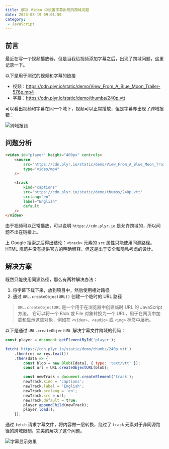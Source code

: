 ```yaml
---
title: 解决 Video 中设置字幕出现的跨域问题
date: 2023-08-19 09:01:50
category:
 - JavaScript
---
```


## 前言
最近在写一个视频播放器，但是当我给视频添加字幕之后，出现了跨域问题，这里记录一下。

以下是用于测试的视频和字幕的链接

- 视频：https://cdn.plyr.io/static/demo/View_From_A_Blue_Moon_Trailer-576p.mp4
- 字幕：https://cdn.plyr.io/static/demo/thumbs/240p.vtt

可以看出视频和字幕在同一个域下，视频可以正常播放，但是字幕却出现了跨域报错：

![跨域报错](/images/video-track-cors_1.webp)

## 问题分析

```html
<video id="player" height="400px" controls>
	<source
		src="https://cdn.plyr.io/static/demo/View_From_A_Blue_Moon_Trailer-576p.mp4"
		type="video/mp4"
	/>

	<track
		kind="captions"
		src="https://cdn.plyr.io/static/demo/thumbs/240p.vtt"
		srclang="en"
		label="English"
		default
	/>
</video>
```

由于视频可以正常播放，可以说明 `https://cdn.plyr.io` 是允许跨域的，所以问题不出在链接上。

上 Google 搜索之后得出结论：`<track>` 元素的 `src` 属性只能使用同源路径。HTML 规范并没有提供官方的明确解释，但这是出于安全和隐私考虑的设计。

## 解决方案

既然只能使用同源路径，那么有两种解决办法：

1. 将字幕下载下来，放到项目中，然后使用相对路径
2. 通过 `URL.createObjectURL()` 创建一个临时的 URL 路径

> `URL.createObjectURL` 是一个用于在浏览器中创建临时 URL 的 JavaScript 方法。
> 它可以将一个 Blob 或 File 对象转换为一个 URL，用于在网页中加载和显示这些对象，例如在 `<video>`、`<audio>` 或 `<img>` 标签中展示。

以下是通过 `URL.createObjectURL` 解决字幕文件跨域的代码：

```js
const player = document.getElementById('player');

fetch('https://cdn.plyr.io/static/demo/thumbs/240p.vtt')
	.then(res => res.text())
	.then(data => {
		const blob = new Blob([data], { type: 'text/vtt' });
		const url = URL.createObjectURL(blob);

		const newTrack = document.createElement('track');
		newTrack.kind = 'captions';
		newTrack.label = 'English';
		newTrack.srclang = 'en';
		newTrack.src = url;
		newTrack.default = true;
		player.appendChild(newTrack);
		player.load();
	});
```

通过 `fetch` 请求字幕文件，将内容做一层转换，绕过了 `track` 元素对于非同源路径的跨域限制，完美的解决了这个问题。  

![字幕显示效果](/images/video-track-cors_2.webp)
